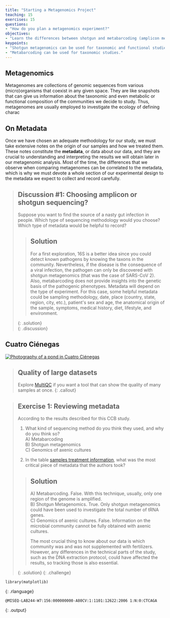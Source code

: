 ```yaml
---
title: "Starting a Metagenomics Project"
teaching: 15 
exercises: 15
questions:
- "How do you plan a metagenomics experiment?" 
objectives:
- "Learn the differences between shotgun and metabarcoding (amplicon metagenomics) techniques."
keypoints:    
- "Shotgun metagenomics can be used for taxonomic and functional studies." 
- "Metabarcoding can be used for taxonomic studies."
---
```


## Metagenomics 
Metagenomes are collections of genomic 
sequences from various (micro)organisms that coexist in any 
given space. They are like snapshots that can give us information 
about the taxonomic and even metabolic or functional composition 
of the communities we decide to study. Thus, metagenomes 
are usually employed to investigate the ecology of defining 
charac
## On Metadata

Once we have chosen an adequate methodology for our study, 
we must take extensive notes on the origin of our samples and how we treated them. These notes constitute the **metadata**, or data about our data, 
and they are crucial to understanding and interpreting the results we will obtain later in our metagenomic analysis. Most of the time, 
the differences that we observe when comparing metagenomes can be 
correlated to the metadata, which is why we must devote a whole section 
of our experimental design to the metadata we expect to collect and record carefully. 

> ## Discussion #1: Choosing amplicon or shotgun sequencing? 
>
> Suppose you want to find the source of a nasty gut infection in people. Which type of sequencing methodology would you choose?  
> Which type of metadata would be helpful to record?
> 
>> ## Solution
>> For a first exploration, 16S is a better idea since you could detect known pathogens by knowing the taxons in the community.
>> Nevertheless, if the disease is the consequence of a viral infection, the pathogen can only be discovered with shotgun metagenomics (that was the case of SARS-CoV 2). 
>> Also, metabarcoding does not provide insights into the genetic basis of the pathogenic phenotypes.
>> Metadata will depend on the type of experiment. For this case, some helpful metadata could be sampling methodology, 
>> date, place (country, state, region, city, etc.), patient's sex and age, the anatomical origin of the sample, symptoms, medical history, diet, lifestyle, and environment. 
>> 
> {: .solution}  
{: .discussion}

## Cuatro Ciénegas  
<a href="{{ page.root }}/fig/03-01-02.jpeg">
  <img src="{{ page.root }}/fig/03-01-02.jpeg" alt="Photography of a pond in Cuatro Ciénegas" />
</a>

> ## Quality of large datasets
>
> Explore [MultiQC](https://multiqc.info/) if you want a tool that can show the quality of many samples at once.
{: .callout}


> ## Exercise 1: Reviewing metadata 
> 
> According to the results described for this CCB study.
> 1. What kind of sequencing method do you think they used, and why do you think so?  
>  A) Metabarcoding   
>  B) Shotgun metagenomics   
>  C) Genomics of axenic cultures  
>
>  2. In the table [samples treatment information](https://github.com/carpentries-incubator/metagenomics/blob/gh-pages/files/Samples_treatment_information.tsv), what was the most critical piece of metadata that the authors took?  
> 
>> ## Solution
>> A) Metabarcoding. False. With this technique, usually, only one region of the genome is amplified.   
>> B) Shotgun Metagenomics. True. Only shotgun metagenomics could have been used to investigate the total number of tRNA genes.    
>> C) Genomics of axenic cultures. False. Information on the microbial community cannot be fully obtained with axenic cultures.    
>>  
>> The most crucial thing to know about our data is which community was and was not supplemented with fertilizers.  
>> However, any differences in the technical parts of the study, such as the DNA extraction protocol,
>> could have affected the results, so tracking those is also essential.
>> 
> {: .solution}
{: .challenge}

~~~
library(matplotlib)
~~~
{: .rlanguage}

~~~
@MISEQ-LAB244-W7:156:000000000-A80CV:1:1101:12622:2006 1:N:0:CTCAGA
~~~
{: .output}
